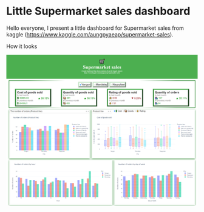 # Little Supermarket sales dashboard
Hello everyone, I present a little dashboard for Supermarket sales from kaggle (https://www.kaggle.com/aungpyaeap/supermarket-sales).

How it looks

![alt text](https://github.com/vonOrso/Supermarket_sales/blob/main/supermarket_example.png?raw=true)
